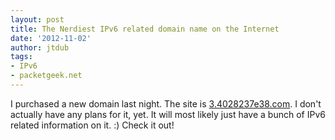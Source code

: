 ```yaml
---
layout: post
title: The Nerdiest IPv6 related domain name on the Internet
date: '2012-11-02'
author: jtdub
tags:
- IPv6
- packetgeek.net
---
```


I purchased a new domain last night. The site is [3.4028237e38.com](http://www.3.4028237e38.com). I don't actually have any plans for it, yet. It will most likely just have a bunch of IPv6 related information on it. :) Check it out!
